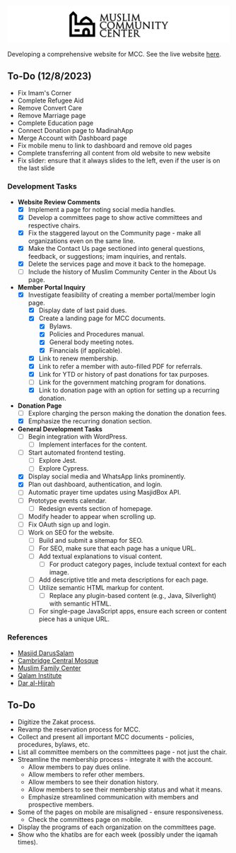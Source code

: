 ![](logo-repo.png)

Developing a comprehensive website for MCC. See the live website [here](https://mparchment.github.io/mccmd/). 

## To-Do (12/8/2023)

- Fix Imam's Corner
- Complete Refugee Aid
- Remove Convert Care
- Remove Marriage page
- Complete Education page
- Connect Donation page to MadinahApp
- Merge Account with Dashboard page
- Fix mobile menu to link to dashboard and remove old pages
- Complete transferring all content from old website to new website
- Fix slider: ensure that it always slides to the left, even if the user is on the last slide


### Development Tasks

- **Website Review Comments**
  - [X] Implement a page for noting social media handles.
  - [X] Develop a committees page to show active committees and respective chairs.
  - [X] Fix the staggered layout on the Community page - make all organizations even on the same line.
  - [X] Make the Contact Us page sectioned into general questions, feedback, or suggestions; imam inquiries, and rentals.
  - [X] Delete the services page and move it back to the homepage.
  - [ ] Include the history of Muslim Community Center in the About Us page.

- **Member Portal Inquiry**
  - [X] Investigate feasibility of creating a member portal/member login page.
    - [X] Display date of last paid dues.
    - [X] Create a landing page for MCC documents.
      - [X] Bylaws.
      - [X] Policies and Procedures manual.
      - [X] General body meeting notes.
      - [X] Financials (if applicable).
    - [X] Link to renew membership.
    - [X] Link to refer a member with auto-filled PDF for referrals.
    - [X] Link for YTD or history of past donations for tax purposes.
    - [ ] Link for the government matching program for donations.
    - [X] Link to donation page with an option for setting up a recurring donation.

- **Donation Page**
  - [ ] Explore charging the person making the donation the donation fees.
  - [X] Emphasize the recurring donation section.

- **General Development Tasks**
  - [ ] Begin integration with WordPress.
    - [ ] Implement interfaces for the content.
  - [ ] Start automated frontend testing.
    - [ ] Explore Jest.
    - [ ] Explore Cypress.
  - [X] Display social media and WhatsApp links prominently.
  - [X] Plan out dashboard, authentication, and login.
  - [ ] Automatic prayer time updates using MasjidBox API.
  - [ ] Prototype events calendar.
    - [ ] Redesign events section of homepage.
  - [ ] Modify header to appear when scrolling up.
  - [ ] Fix OAuth sign up and login.
  - [ ] Work on SEO for the website.
    - [ ] Build and submit a sitemap for SEO.
    - [ ] For SEO, make sure that each page has a unique URL.
    - [ ] Add textual explanations to visual content.
      - [ ] For product category pages, include textual context for each image.
    - [ ] Add descriptive title and meta descriptions for each page.
    - [ ] Utilize semantic HTML markup for content.
      - [ ] Replace any plugin-based content (e.g., Java, Silverlight) with semantic HTML.
    - [ ] For single-page JavaScript apps, ensure each screen or content piece has a unique URL.

### References

- [Masjid DarusSalam](https://masjidds.org/)
- [Cambridge Central Mosque](https://cambridgecentralmosque.org/)
- [Muslim Family Center](https://www.muslimfamilycenter.org/)
- [Qalam Institute](https://www.qalam.institute/)
- [Dar al-Hijrah](https://hijrah.org/)

## To-Do
- Digitize the Zakat process.
- Revamp the reservation process for MCC.
- Collect and present all important MCC documents - policies, procedures, bylaws, etc.
- List all committee members on the committees page - not just the chair.
- Streamline the membership process - integrate it with the account.
  - Allow members to pay dues online.
  - Allow members to refer other members.
  - Allow members to see their donation history.
  - Allow members to see their membership status and what it means.
  - Emphasize streamlined communication with members and prospective members.
- Some of the pages on mobile are misaligned - ensure responsiveness.
  - Check the committees page on mobile.
- Display the programs of each organization on the committees page.
- Show who the khatibs are for each week (possibly under the iqamah times).